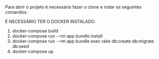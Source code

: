 Para abrir o projeto é necessário fazer o clone e rodar os seguintes comandos:

É NECESSÁRIO TER O DOCKER INSTALADO.

1. docker-compose build
2. docker-compose run --rm app bundle install
2. docker-compose run --rm app bundle exec rake db:create db:migrate db:seed
3. docker-compose up